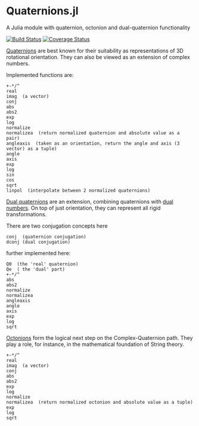 # Quaternions.jl
A Julia module with quaternion, octonion and dual-quaternion functionality

[![Build Status](https://github.com/JuliaGeometry/Quaternions.jl/workflows/CI/badge.svg)](https://github.com/JuliaGeometry/Quaternions.jl/actions?query=workflow%3ACI+branch%3Amaster)
[![Coverage Status](https://coveralls.io/repos/JuliaGeometry/Quaternions.jl/badge.svg?branch=master&service=github)](https://coveralls.io/github/JuliaGeometry/Quaternions.jl?branch=master)

[Quaternions](http://en.wikipedia.org/wiki/Quaternion) are best known for their suitability
as representations of 3D rotational orientation. They can also be viewed as an extension of complex numbers.

Implemented functions are:

    +-*/^
    real
    imag  (a vector)
    conj
    abs
    abs2
    exp
    log
    normalize
    normalizea  (return normalized quaternion and absolute value as a pair)
    angleaxis  (taken as an orientation, return the angle and axis (3 vector) as a tuple)
    angle
    axis
    exp
    log
    sin
    cos
    sqrt
    linpol  (interpolate between 2 normalized quaternions)

[Dual quaternions](http://en.wikipedia.org/wiki/Dual_quaternion) are an extension, combining quaternions with
[dual numbers](https://github.com/scidom/DualNumbers.jl).
On top of just orientation, they can represent all rigid transformations.

There are two conjugation concepts here

    conj  (quaternion conjugation)
    dconj (dual conjugation)

further implemented here:

    Q0  (the 'real' quaternion)
    Qe  ( the 'dual' part)
    +-*/^
    abs
    abs2
    normalize
    normalizea
    angleaxis
    angle
    axis
    exp
    log
    sqrt

[Octonions](http://en.wikipedia.org/wiki/Octonion) form the logical next step on the Complex-Quaternion path.
They play a role, for instance, in the mathematical foundation of String theory.

    +-*/^
    real
    imag  (a vector)
    conj
    abs
    abs2
    exp
    log
    normalize
    normalizea  (return normalized octonion and absolute value as a tuple)
    exp
    log
    sqrt
